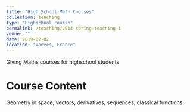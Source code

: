 ```yaml
---
title: "High School Math Courses"
collection: teaching
type: "Highschool course"
permalink: /teaching/2014-spring-teaching-1
venue: ""
date: 2019-02-02
location: "Vanves, France"
---
```

Giving Maths courses for highschool students

Course Content
======
Geometry in space, vectors, derivatives, sequences, classical functions.
